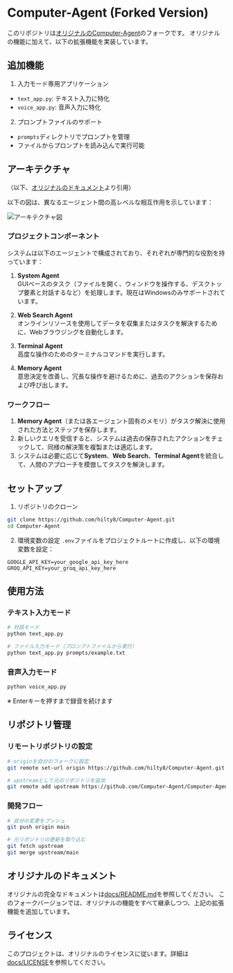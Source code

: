 # Computer-Agent (Forked Version)

このリポジトリは[オリジナルのComputer-Agent](https://github.com/Computer-Agent/Computer-Agent)のフォークです。
オリジナルの機能に加えて、以下の拡張機能を実装しています。

## 追加機能

1. 入力モード専用アプリケーション
- `text_app.py`: テキスト入力に特化
- `voice_app.py`: 音声入力に特化

2. プロンプトファイルのサポート
- `prompts`ディレクトリでプロンプトを管理
- ファイルからプロンプトを読み込んで実行可能

## アーキテクチャ
（以下、[オリジナルのドキュメント](docs/README.md)より引用）

以下の図は、異なるエージェント間の高レベルな相互作用を示しています：

![アーキテクチャ図](docs/diagram.svg)

### プロジェクトコンポーネント

システムは以下のエージェントで構成されており、それぞれが専門的な役割を持っています：

1. **System Agent**  
   GUIベースのタスク（ファイルを開く、ウィンドウを操作する、デスクトップ要素と対話するなど）を処理します。現在はWindowsのみサポートされています。

2. **Web Search Agent**  
   オンラインリソースを使用してデータを収集またはタスクを解決するために、Webブラウジングを自動化します。

3. **Terminal Agent**  
   高度な操作のためのターミナルコマンドを実行します。

4. **Memory Agent**  
   意思決定を改善し、冗長な操作を避けるために、過去のアクションを保存および呼び出します。

### ワークフロー

1. **Memory Agent**（または各エージェント固有のメモリ）がタスク解決に使用された方法とステップを保存します。
2. 新しいクエリを受信すると、システムは過去の保存されたアクションをチェックして、同様の解決策を複製または適応します。
3. システムは必要に応じて**System**、**Web Search**、**Terminal Agent**を統合して、人間のアプローチを模倣してタスクを解決します。

## セットアップ

1. リポジトリのクローン
```bash
git clone https://github.com/hilty8/Computer-Agent.git
cd Computer-Agent
```

2. 環境変数の設定
`.env`ファイルをプロジェクトルートに作成し、以下の環境変数を設定：
```
GOOGLE_API_KEY=your_google_api_key_here
GROQ_API_KEY=your_groq_api_key_here
```

## 使用方法

### テキスト入力モード
```bash
# 対話モード
python text_app.py

# ファイル入力モード（プロンプトファイルから実行）
python text_app.py prompts/example.txt
```

### 音声入力モード
```bash
python voice_app.py
```
※ Enterキーを押すまで録音を続けます

## リポジトリ管理

### リモートリポジトリの設定
```bash
# originを自分のフォークに設定
git remote set-url origin https://github.com/hilty8/Computer-Agent.git

# upstreamとして元のリポジトリを追加
git remote add upstream https://github.com/Computer-Agent/Computer-Agent.git
```

### 開発フロー
```bash
# 自分の変更をプッシュ
git push origin main

# 元リポジトリの更新を取り込む
git fetch upstream
git merge upstream/main
```

## オリジナルのドキュメント

オリジナルの完全なドキュメントは[docs/README.md](docs/README.md)を参照してください。
このフォークバージョンでは、オリジナルの機能をすべて継承しつつ、上記の拡張機能を追加しています。

## ライセンス

このプロジェクトは、オリジナルのライセンスに従います。詳細は[docs/LICENSE](docs/LICENSE)を参照してください。